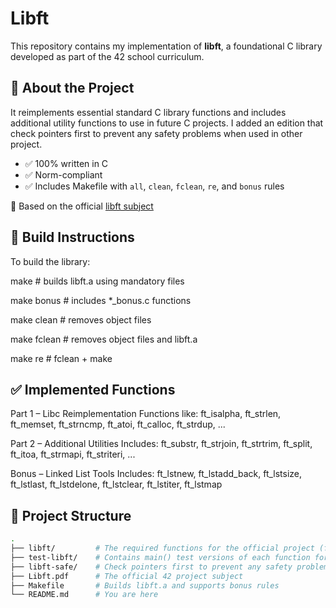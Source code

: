 # Libft

This repository contains my implementation of **libft**, a foundational C library developed as part of the 42 school curriculum.

## 🧩 About the Project

 It reimplements essential standard C library functions and includes additional utility functions to use in future C projects. I added an edition that check pointers first to prevent any safety problems when used in other project.

- ✅ 100% written in C
- ✅ Norm-compliant
- ✅ Includes Makefile with `all`, `clean`, `fclean`, `re`, and `bonus` rules

📄 Based on the official [libft subject](./Libft.pdf)


## 🔧 Build Instructions

To build the library:

make # builds libft.a using mandatory files

make bonus # includes *_bonus.c functions

make clean # removes object files

make fclean # removes object files and libft.a

make re # fclean + make


## ✅ Implemented Functions

Part 1 – Libc Reimplementation
Functions like:
ft_isalpha, ft_strlen, ft_memset, ft_strncmp, ft_atoi, ft_calloc, ft_strdup, ...

Part 2 – Additional Utilities
Includes:
ft_substr, ft_strjoin, ft_strtrim, ft_split, ft_itoa, ft_strmapi, ft_striteri, ...

Bonus – Linked List Tools
Includes:
ft_lstnew, ft_lstadd_back, ft_lstsize, ft_lstlast, ft_lstdelone, ft_lstclear, ft_lstiter, ft_lstmap

## 📁 Project Structure

```bash
.
├── libft/         # The required functions for the official project (ft_*.c/.h)
├── test-libft/    # Contains main() test versions of each function for easier debugging
├── libft-safe/    # Check pointers first to prevent any safety problems when used in other project
├── Libft.pdf      # The official 42 project subject
├── Makefile       # Builds libft.a and supports bonus rules
└── README.md      # You are here
